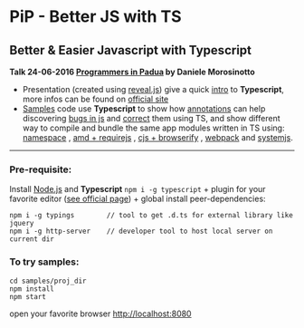 PiP - Better JS with TS
====

## Better & Easier Javascript with Typescript
__Talk 24-06-2016 [Programmers in Padua](http://programmersinpadua.github.io/index.html) by Daniele Morosinotto__

- Presentation (created using [reveal.js](http://lab.hakim.se/reveal-js)) give a quick [intro](index.html) to **Typescript**, more infos can be found on [official site](http://www.typescriptlang.org/docs/tutorial.html) 
- [Samples](samples) code use **Typescript** to show how [annotations](samples/basics/annotations.ts) can help discovering [bugs in js](samples/basics/bug.js) and [correct](samples/basics/correct.ts) them using TS, and show 
different way to compile and bundle the same app modules written in TS using: [namespace](samples/modules/namespace) , [amd + requirejs](samples/modules/amd) , [cjs + browserify](samples/modules/cjs) , [webpack](samples/modules/webpack) and [systemjs](samples/modules/systemjs).

---

### Pre-requisite:
Install [Node.js](https://nodejs.org) and **Typescript** `npm i -g typescript` + plugin for your favorite editor ([see official page](http://www.typescriptlang.org/index.html#download-links)) +
global install peer-dependencies:
```
npm i -g typings        // tool to get .d.ts for external library like jquery
npm i -g http-server    // developer tool to host local server on current dir
```
### To try samples:
```
cd samples/proj_dir
npm install
npm start
```
open your favorite browser [http://localhost:8080](http://localhost:8080)